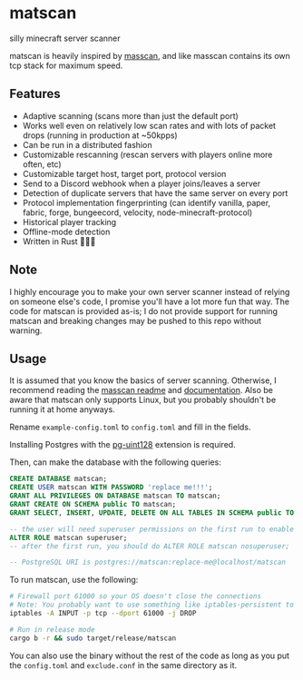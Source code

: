 # matscan

silly minecraft server scanner

matscan is heavily inspired by [masscan](https://github.com/robertdavidgraham/masscan), and like masscan contains its own tcp stack for maximum speed.

## Features

- Adaptive scanning (scans more than just the default port)
- Works well even on relatively low scan rates and with lots of packet drops (running in production at ~50kpps)
- Can be run in a distributed fashion
- Customizable rescanning (rescan servers with players online more often, etc)
- Customizable target host, target port, protocol version
- Send to a Discord webhook when a player joins/leaves a server
- Detection of duplicate servers that have the same server on every port
- Protocol implementation fingerprinting (can identify vanilla, paper, fabric, forge, bungeecord, velocity, node-minecraft-protocol)
- Historical player tracking
- Offline-mode detection
- Written in Rust 🚀🚀🚀

## Note

I highly encourage you to make your own server scanner instead of relying on someone else's code, I promise you'll have a lot more fun that way.
The code for matscan is provided as-is; I do not provide support for running matscan and breaking changes may be pushed to this repo without warning.

## Usage

It is assumed that you know the basics of server scanning. Otherwise, I recommend reading the [masscan readme](https://github.com/robertdavidgraham/masscan/blob/master/README.md) and [documentation](https://github.com/robertdavidgraham/masscan/blob/master/doc/masscan.8.markdown). Also be aware that matscan only supports Linux, but you probably shouldn't be running it at home anyways.

Rename `example-config.toml` to `config.toml` and fill in the fields.

Installing Postgres with the [pg-uint128](https://github.com/pg-uint/pg-uint128) extension is required.

Then, can make the database with the following queries:
```sql
CREATE DATABASE matscan;
CREATE USER matscan WITH PASSWORD 'replace me!!!';
GRANT ALL PRIVILEGES ON DATABASE matscan TO matscan;
GRANT CREATE ON SCHEMA public TO matscan;
GRANT SELECT, INSERT, UPDATE, DELETE ON ALL TABLES IN SCHEMA public TO matscan;

-- the user will need superuser permissions on the first run to enable postgres extensions
ALTER ROLE matscan superuser;
-- after the first run, you should do ALTER ROLE matscan nosuperuser;

-- PostgreSQL URI is postgres://matscan:replace-me@localhost/matscan
```

To run matscan, use the following:
```sh
# Firewall port 61000 so your OS doesn't close the connections
# Note: You probably want to use something like iptables-persistent to save this across reboots
iptables -A INPUT -p tcp --dport 61000 -j DROP

# Run in release mode
cargo b -r && sudo target/release/matscan
```

You can also use the binary without the rest of the code as long as you put the `config.toml` and `exclude.conf` in the same directory as it.
